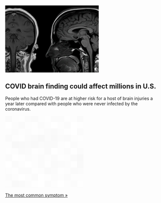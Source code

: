 
![COVID brain finding could affect millions in U.S.](./20220922175814.png)
## COVID brain finding could affect millions in U.S.

People who had COVID-19 are at higher risk for a host of brain injuries a year later compared with people who were never infected by the coronavirus.

![pic](../square_bg.png)

[The most common symptom »](https://www.yahoo.com/news/covid-raises-risk-long-term-150329709.html)
